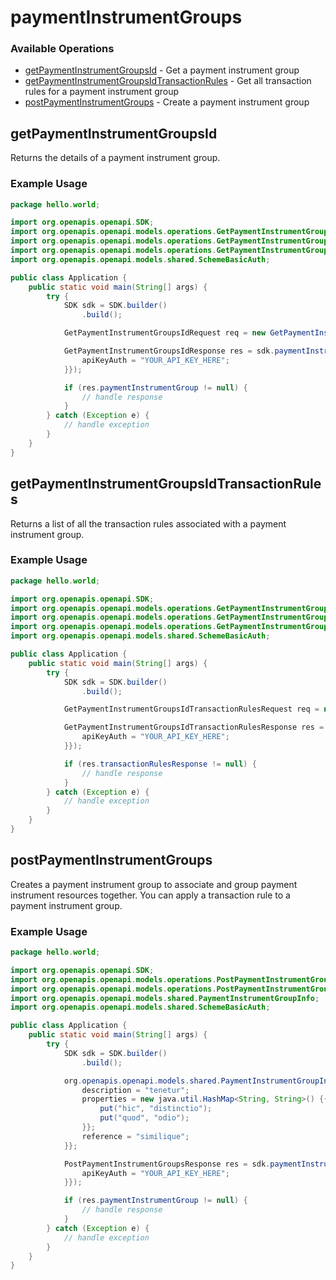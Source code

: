 # paymentInstrumentGroups

### Available Operations

* [getPaymentInstrumentGroupsId](#getpaymentinstrumentgroupsid) - Get a payment instrument group
* [getPaymentInstrumentGroupsIdTransactionRules](#getpaymentinstrumentgroupsidtransactionrules) - Get all transaction rules for a payment instrument group
* [postPaymentInstrumentGroups](#postpaymentinstrumentgroups) - Create a payment instrument group

## getPaymentInstrumentGroupsId

Returns the details of a payment instrument group.

### Example Usage

```java
package hello.world;

import org.openapis.openapi.SDK;
import org.openapis.openapi.models.operations.GetPaymentInstrumentGroupsIdRequest;
import org.openapis.openapi.models.operations.GetPaymentInstrumentGroupsIdResponse;
import org.openapis.openapi.models.operations.GetPaymentInstrumentGroupsIdSecurity;
import org.openapis.openapi.models.shared.SchemeBasicAuth;

public class Application {
    public static void main(String[] args) {
        try {
            SDK sdk = SDK.builder()
                .build();

            GetPaymentInstrumentGroupsIdRequest req = new GetPaymentInstrumentGroupsIdRequest("delectus");            

            GetPaymentInstrumentGroupsIdResponse res = sdk.paymentInstrumentGroups.getPaymentInstrumentGroupsId(req, new GetPaymentInstrumentGroupsIdSecurity() {{
                apiKeyAuth = "YOUR_API_KEY_HERE";
            }});

            if (res.paymentInstrumentGroup != null) {
                // handle response
            }
        } catch (Exception e) {
            // handle exception
        }
    }
}
```

## getPaymentInstrumentGroupsIdTransactionRules

Returns a list of all the transaction rules associated with a payment instrument group.

### Example Usage

```java
package hello.world;

import org.openapis.openapi.SDK;
import org.openapis.openapi.models.operations.GetPaymentInstrumentGroupsIdTransactionRulesRequest;
import org.openapis.openapi.models.operations.GetPaymentInstrumentGroupsIdTransactionRulesResponse;
import org.openapis.openapi.models.operations.GetPaymentInstrumentGroupsIdTransactionRulesSecurity;
import org.openapis.openapi.models.shared.SchemeBasicAuth;

public class Application {
    public static void main(String[] args) {
        try {
            SDK sdk = SDK.builder()
                .build();

            GetPaymentInstrumentGroupsIdTransactionRulesRequest req = new GetPaymentInstrumentGroupsIdTransactionRulesRequest("voluptate");            

            GetPaymentInstrumentGroupsIdTransactionRulesResponse res = sdk.paymentInstrumentGroups.getPaymentInstrumentGroupsIdTransactionRules(req, new GetPaymentInstrumentGroupsIdTransactionRulesSecurity() {{
                apiKeyAuth = "YOUR_API_KEY_HERE";
            }});

            if (res.transactionRulesResponse != null) {
                // handle response
            }
        } catch (Exception e) {
            // handle exception
        }
    }
}
```

## postPaymentInstrumentGroups

Creates a payment instrument group to associate and group payment instrument resources together. You can apply a transaction rule to a payment instrument group.

### Example Usage

```java
package hello.world;

import org.openapis.openapi.SDK;
import org.openapis.openapi.models.operations.PostPaymentInstrumentGroupsResponse;
import org.openapis.openapi.models.operations.PostPaymentInstrumentGroupsSecurity;
import org.openapis.openapi.models.shared.PaymentInstrumentGroupInfo;
import org.openapis.openapi.models.shared.SchemeBasicAuth;

public class Application {
    public static void main(String[] args) {
        try {
            SDK sdk = SDK.builder()
                .build();

            org.openapis.openapi.models.shared.PaymentInstrumentGroupInfo req = new PaymentInstrumentGroupInfo("consectetur", "vero") {{
                description = "tenetur";
                properties = new java.util.HashMap<String, String>() {{
                    put("hic", "distinctio");
                    put("quod", "odio");
                }};
                reference = "similique";
            }};            

            PostPaymentInstrumentGroupsResponse res = sdk.paymentInstrumentGroups.postPaymentInstrumentGroups(req, new PostPaymentInstrumentGroupsSecurity() {{
                apiKeyAuth = "YOUR_API_KEY_HERE";
            }});

            if (res.paymentInstrumentGroup != null) {
                // handle response
            }
        } catch (Exception e) {
            // handle exception
        }
    }
}
```
